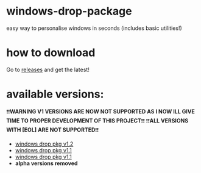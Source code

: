 # windows-drop-package
easy way to personalise windows in seconds (includes basic utilities!)

# how to download
Go to [releases](https://github.com/sabplay/windows-drop-package/releases) and get the latest!

# available versions:
❗❗**WARNING V1 VERSIONS ARE NOW NOT SUPPORTED AS I NOW ILL GIVE TIME TO PROPER DEVELOPMENT OF THIS PROJECT**❗❗
❗❗**ALL VERSIONS WITH [EOL] ARE NOT SUPPORTED**❗❗
* [windows drop pkg v1.2](https://github.com/sabplay/windows-drop-package/releases/tag/1.2)
* [windows drop pkg v1.1](https://github.com/sabplay/windows-drop-package/releases/tag/1.1)
* [windows drop pkg v1.1](https://github.com/sabplay/windows-drop-package/releases/tag/1.1)
* **alpha versions removed**
